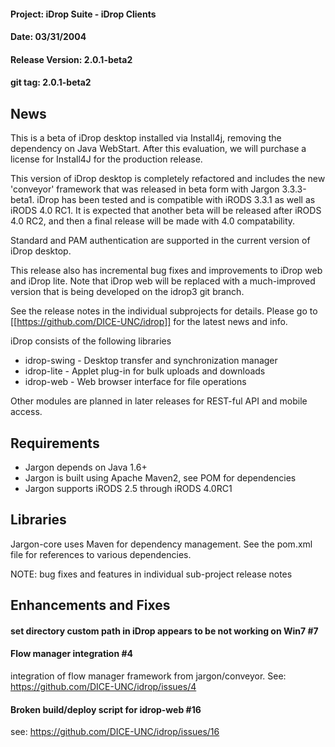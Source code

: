 #### Project: iDrop Suite - iDrop Clients
#### Date: 03/31/2004 
#### Release Version: 2.0.1-beta2
#### git tag: 2.0.1-beta2

## News

This is a beta of iDrop desktop installed via Install4j, removing the dependency on Java WebStart.  After this evaluation, we will purchase a license for Install4J for
the production release.

This version of iDrop desktop is completely refactored and includes the new 'conveyor' framework that was released in beta form with Jargon 3.3.3-beta1. iDrop has been tested and is compatible 
with iRODS 3.3.1 as well as iRODS 4.0 RC1. It is expected that another beta will be released after iRODS 4.0 RC2, and then a final release will be made with 4.0 compatability.  

Standard and PAM authentication are supported in the current version of iDrop desktop.  

This release also has incremental bug fixes and improvements to iDrop web and iDrop lite.  Note that iDrop web will be replaced with a much-improved version that is being developed
on the idrop3 git branch.

See the release notes in the individual subprojects for details.  Please go to [[https://github.com/DICE-UNC/idrop]] for the latest news and info.

iDrop consists of the following libraries

* idrop-swing - Desktop transfer and synchronization manager
* idrop-lite - Applet plug-in for bulk uploads and downloads
* idrop-web - Web browser interface for file operations

Other modules are planned in later releases for REST-ful API and mobile access.

## Requirements

* Jargon depends on Java 1.6+
* Jargon is built using Apache Maven2, see POM for dependencies
* Jargon supports iRODS 2.5 through iRODS 4.0RC1

## Libraries

Jargon-core uses Maven for dependency management.  See the pom.xml file for references to various dependencies.

NOTE: bug fixes and features in individual sub-project release notes


## Enhancements and Fixes

#### set directory custom path in iDrop appears to be not working on Win7 #7

#### Flow manager integration #4

integration of flow manager framework from jargon/conveyor.  See: https://github.com/DICE-UNC/idrop/issues/4

#### Broken build/deploy script for idrop-web #16

see: https://github.com/DICE-UNC/idrop/issues/16



 